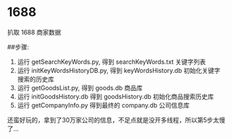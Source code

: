 # 1688
扒取 1688 商家数据

##步骤:<br>
1. 运行 getSearchKeyWords.py, 得到 searchKeyWords.txt 关键字列表<br>
2. 运行 initKeyWordsHistoryDB.py, 得到 keyWordsHistory.db 初始化关键字搜索的历史库<br>
3. 运行 getGoodsList.py, 得到 goods.db 商品库<br>
4. 运行 initGoodsHistory.db 得到 goodsHistory.db 初始化商品搜索历史库<br>
5. 运行 getCompanyInfo.py 得到最终的 company.db 公司信息库<br>

还蛮好玩的，拿到了30万家公司的信息，不足点就是没开多线程，所以第5步太慢了...<br>
